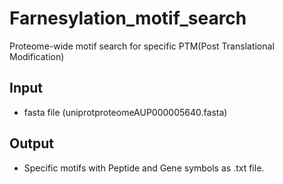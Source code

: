 # Farnesylation_motif_search
Proteome-wide motif search for specific PTM(Post Translational Modification)

## Input
- fasta file (uniprotproteomeAUP000005640.fasta)

## Output
- Specific motifs with Peptide and Gene symbols as .txt file.